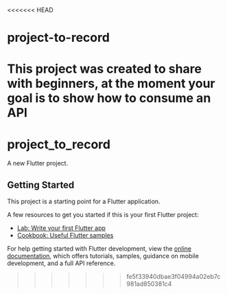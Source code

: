 <<<<<<< HEAD
# project-to-record
This project was created to share with beginners, at the moment your goal is to show how to consume an API
=======
# project_to_record

A new Flutter project.

## Getting Started

This project is a starting point for a Flutter application.

A few resources to get you started if this is your first Flutter project:

- [Lab: Write your first Flutter app](https://docs.flutter.dev/get-started/codelab)
- [Cookbook: Useful Flutter samples](https://docs.flutter.dev/cookbook)

For help getting started with Flutter development, view the
[online documentation](https://docs.flutter.dev/), which offers tutorials,
samples, guidance on mobile development, and a full API reference.
>>>>>>> fe5f33940dbae3f04994a02eb7c981ad850381c4
